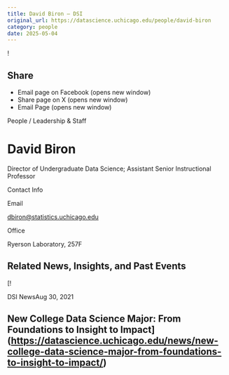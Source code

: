 ```yaml
---
title: David Biron – DSI
original_url: https://datascience.uchicago.edu/people/david-biron
category: people
date: 2025-05-04
---
```


<!-- Table-like structure detected -->

!

## Share

* Email page on Facebook (opens new window)
* Share page on X (opens new window)
* Email Page (opens new window)

<!-- Table-like structure detected -->

People / Leadership & Staff

# David Biron

Director of Undergraduate Data Science; Assistant Senior Instructional Professor

Contact Info

Email

[dbiron@statistics.uchicago.edu](mailto:dbiron@statistics.uchicago.edu)

Office

Ryerson Laboratory, 257F

## Related News, Insights, and Past Events

<!-- Table-like structure detected -->

[!

DSI NewsAug 30, 2021

## New College Data Science Major: From Foundations to Insight to Impact](https://datascience.uchicago.edu/news/new-college-data-science-major-from-foundations-to-insight-to-impact/)